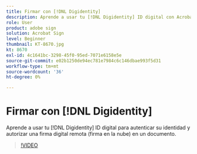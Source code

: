 ```yaml
---
title: Firmar con [!DNL Digidentity]
description: Aprende a usar tu [!DNL Digidentity] ID digital con Acrobat Sign
role: User
product: adobe sign
solution: Acrobat Sign
level: Beginner
thumbnail: KT-8670.jpg
kt: 8670
exl-id: 4c1641bc-3298-45f0-95ed-7071e6158e5e
source-git-commit: e02b1250de94ec781e7984c6c146dbae993f5d31
workflow-type: tm+mt
source-wordcount: '36'
ht-degree: 0%

---
```


# Firmar con [!DNL Digidentity]

Aprende a usar tu [!DNL Digidentity] ID digital para autenticar su identidad y autorizar una firma digital remota (firma en la nube) en un documento.

>[!VIDEO](https://video.tv.adobe.com/v/336991?hidetitle=true)
